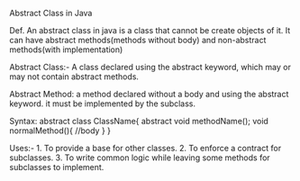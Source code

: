 Abstract Class in Java

Def. An abstract class in java is a class that cannot be create objects of it. It can have abstract methods(methods without  body) and non-abstract methods(with implementation)

Abstract Class:- A class declared using the abstract keyword, which may or may not contain abstract methods.

Abstract Method: a method declared without a body and using the abstract keyword. it must be implemented by the subclass.

Syntax: abstract class ClassName{
	abstract void methodName();
	void normalMethod(){
		//body 
	}
}

Uses:- 1. To provide a base for other classes.
 2. To enforce a contract for subclasses.
 3. To write common logic while leaving some methods for subclasses to implement.